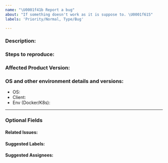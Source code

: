 ```yaml
---
name: "\U0001f41b Report a bug"
about: "If something doesn't work as it is suppose to. \U0001f615"
labels: 'Priority/Normal, Type/Bug'

---
```


### Description:
<!-- Describe the issue -->

### Steps to reproduce:

### Affected Product Version:
<!-- Committers can use Affected/*** labels -->

### OS and other environment details and versions:
- OS:
- Client:
- Env (Docker/K8s):

---
### Optional Fields
#### Related Issues:
<!-- Any related issues from this/other repositories-->

#### Suggested Labels:
<!--Only to be used by non-committers-->

#### Suggested Assignees:
<!--Only to be used by non-committers-->

